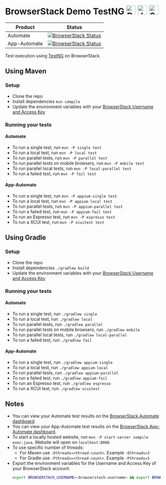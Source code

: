 # BrowserStack Demo TestNG <a href="https://www.browserstack.com/"><img src="https://www.vectorlogo.zone/logos/browserstack/browserstack-icon.svg" alt="BrowserStack" height="30"/></a> <a href="https://java.com"><img src="https://www.vectorlogo.zone/logos/java/java-icon.svg" alt="Java" height="30" /></a> <a href="https://www.selenium.dev/"><img src="https://seeklogo.com/images/S/selenium-logo-DB9103D7CF-seeklogo.com.png" alt="Selenium" height="30" /></a>

| Product | Status |
| --- | --- |
| Automate | [![BrowserStack Status](https://automate.browserstack.com/badge.svg?badge_key=VVJsYk9IdWRoSG5TQldSbTE4elZZenlTS0V3S3hpWVRxTG9qWGdQVW5BVT0tLUFyV29QSTMwa1NiUkVmVWFIeUFoM2c9PQ==--36aaf62782c041f259b2e865d0364319ebc0947a)](https://automate.browserstack.com/public-build/VVJsYk9IdWRoSG5TQldSbTE4elZZenlTS0V3S3hpWVRxTG9qWGdQVW5BVT0tLUFyV29QSTMwa1NiUkVmVWFIeUFoM2c9PQ==--36aaf62782c041f259b2e865d0364319ebc0947a) |
| App-Automate | [![BrowserStack Status](https://app-automate.browserstack.com/badge.svg?badge_key=czEwd3UxdlA0UkFuY0NpZ2h0eVI4V25qbTBwL1drbGg4My9rdUxneUdOYz0tLTJZT0NwVTlhVXVHbEROenhIamVFQlE9PQ==--e893df98cc09afe78a93a9b2ae4fb36a6495ac52)](https://app-automate.browserstack.com/public-build/czEwd3UxdlA0UkFuY0NpZ2h0eVI4V25qbTBwL1drbGg4My9rdUxneUdOYz0tLTJZT0NwVTlhVXVHbEROenhIamVFQlE9PQ==--e893df98cc09afe78a93a9b2ae4fb36a6495ac52) |

Test execution using [TestNG](http://testng.org) on BrowserStack.

## Using Maven

### Setup

- Clone the repo
- Install dependencies `mvn compile`
- Update the environment variables with your [BrowserStack Username and Access Key](https://www.browserstack.com/accounts/settings)

### Running your tests

#### Automate

- To run a single test, run `mvn -P single test`
- To run a local test, run `mvn -P local test`
- To run parallel tests, run `mvn -P parallel test`
- To run parallel tests on mobile browsers, run `mvn -P mobile test`
- To run parallel local tests, run `mvn -P local-parallel test`
- To run a failed test, run `mvn -P fail test`

#### App-Automate

- To run a single test, run `mvn -P appium-single test`
- To run a local test, run `mvn -P appium-local test`
- To run parallel tests, run `mvn -P appium-parallel test`
- To run a failed test, run `mvn -P appium-fail test`
- To run an Espresso test, run `mvn -P espresso test`
- To run a XCUI test, run `mvn -P xcuitest test`

## Using Gradle

### Setup

* Clone the repo
* Install dependencies `./gradlew build`
* Update the environment variables with your [BrowserStack Username and Access Key](https://www.browserstack.com/accounts/settings)

### Running your tests

#### Automate

- To run a single test, run `./gradlew single`
- To run a local test, run `./gradlew local`
- To run parallel tests, run `./gradlew parallel`
- To run parallel tests on mobile browsers, run `./gradlew mobile`
- To run parallel local tests, run `./gradlew local-parallel`
- To run a failed test, run `./gradlew fail`

#### App-Automate

- To run a single test, run `./gradlew appium-single`
- To run a local test, run `./gradlew appium-local`
- To run parallel tests, run `./gradlew appium-parallel`
- To run a failed test, run `./gradlew appium-fail`
- To run an Espresso test, run `./gradlew espresso`
- To run a XCUI test, run `./gradlew xcuitest`

## Notes
- You can view your Automate test results on the [BrowserStack Automate dashboard](https://automate.browserstack.com/).
- You can view your App-Automate test results on the [BrowserStack App-Automate dashboard](https://app-automate.browserstack.com/).
- To start a locally hosted website, run `mvn -P start-server compile exec:java`. Website will open on `localhost:8000`.
- To use specific number of threads:
  - For Maven use `-Dthreads=<thread-count>`. Example `-Dthreads=3`
  - For Gradle use `-Pthreads=<thread-count>`. Example `-Pthreads=3`
- Export the environment variables for the Username and Access Key of your BrowserStack account.
  ```sh
  export BROWSERSTACK_USERNAME=<browserstack-username> && export BROWSERSTACK_ACCESS_KEY=<browserstack-access-key>
  ```
